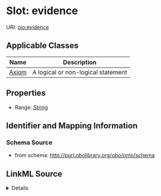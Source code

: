 # Slot: evidence

URI: [oio:evidence](http://www.geneontology.org/formats/oboInOwl#evidence)



<!-- no inheritance hierarchy -->




## Applicable Classes

| Name | Description |
| --- | --- |
[Axiom](Axiom.md) | A logical or non-logical statement






## Properties

* Range: [String](String.md)







## Identifier and Mapping Information







### Schema Source


* from schema: http://purl.obolibrary.org/obo/omo/schema




## LinkML Source

<details>
```yaml
name: evidence
deprecated: deprecated oboInOwl property
from_schema: http://purl.obolibrary.org/obo/omo/schema
rank: 1000
slot_uri: oio:evidence
alias: evidence
domain_of:
- Axiom
range: string

```
</details>